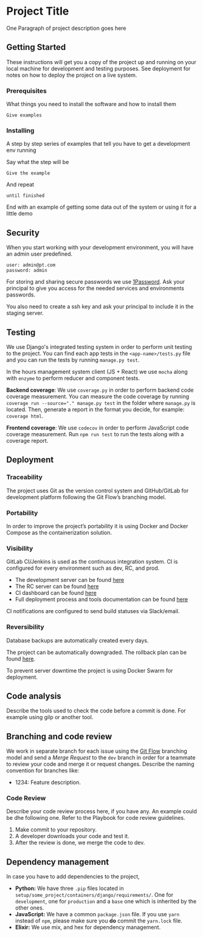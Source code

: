 # Project Title

One Paragraph of project description goes here

## Getting Started

These instructions will get you a copy of the project up and running on your local machine for
development and testing purposes. See deployment for notes on how to deploy the project on a live
system.

### Prerequisites

What things you need to install the software and how to install them

```text
Give examples
```

### Installing

A step by step series of examples that tell you have to get a development env running

Say what the step will be

```text
Give the example
```

And repeat

```text
until finished
```

End with an example of getting some data out of the system or using it for a little demo

## Security

When you start working with your development environment, you will have an admin user predefined.

```text
user: admin@pt.com
password: admin
```

For storing and sharing secure passwords we use [1Password](https://agilebits.com/onepassword). Ask
your principal to give you access for the needed services and environments passwords.

You also need to create a ssh key and ask your principal to include it in the staging server.

## Testing

We use Django's integrated testing system in order to perform unit testing to the project. You can
find each app tests in the `<app-name>/tests.py` file and you can run the tests by running
`manage.py test`.

In the hours management system client (JS + React) we use `mocha` along with `enzyme` to perform
reducer and component tests.

**Backend coverage**: We use `coverage.py` in order to perform backend code coverage measurement.
You can measure the code coverage by running `coverage run --source="." manage.py test` in the
folder where `manage.py` is located. Then, generate a report in the format you decide,
for example: `coverage html`.

**Frontend coverage**: We use `codecov` in order to perform JavaScript code coverage measurement.
Run `npm run test` to run the tests along with a coverage report.

## Deployment

### Traceability

The project uses Git as the version control system and GitHub/GitLab for development platform
following the Git Flow’s branching model.

### Portability

In order to improve the project’s portability it is using Docker and Docker Compose as the
containerization solution.

### Visibility

GitLab CI/Jenkins is used as the continuous integration system.
CI is configured for every environment such as dev, RC, and prod.

-   The development server can be found [here](https://subdomain.sophilabs.me/)
-   The RC server can be found [here](https://subdomain.sophilabs.me/)
-   CI dashboard can be found [here](https://subdomain.sophilabs.me/)
-   Full deployment process and tools documentation can be found [here](https://reference-to-deployment-file.sophilabs.me/)

CI notifications are configured to send build statuses via Slack/email.

### Reversibility

Database backups are automatically created every <days> days.

The project can be automatically downgraded. The rollback plan can be found [here](https://reference-to-deployment-file.sophilabs.me/).

To prevent server downtime the project is using Docker Swarm for deployment.

## Code analysis

Describe the tools used to check the code before a commit is done. For example using gilp or
another tool.

## Branching and code review

We work in separate branch for each issue using the [Git Flow](https://github.com/nvie/gitflow)
branching model and send a _Merge Request_ to the `dev` branch in order for a teammate to review
your code and merge it or request changes. Describe the naming convention for branches like:

-   1234: Feature description.

### Code Review

Describe your code review process here, if you have any. An example could be dhe following one.
Refer to the Playbook for code review guidelines.

1.  Make commit to your repository.
2.  A developer downloads your code and test it.
3.  After the review is done, we merge the code to dev.

## Dependency management

In case you have to add dependencies to the project,

-   **Python:** We have three `.pip` files located in
    `setup/some_project/containers/django/requirements/`. One for `development`, one for `production`
    and a `base` one which is inherited by the other ones.
-   **JavaScript:** We have a common `package.json` file. If you use `yarn` instead of `npm`, please
    make sure you **do** commit the `yarn.lock` file.
-   **Elixir:** We use mix, and hex for dependency management.
